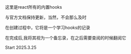 这里是react所有的内置hooks

与官方文档保持更新，当然，不会那么及时

在创建过程中，它将是一个学习hooks的记录

在完成后,我将其视为一个备忘录，在之后需要查阅的时候翻阅它

Start 2025.3.25